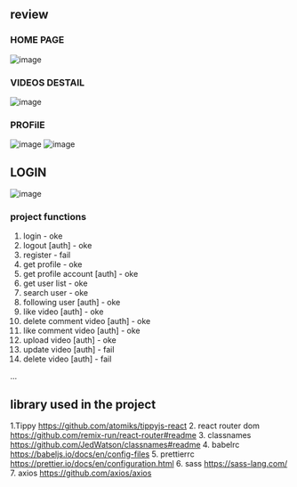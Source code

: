 
## review
### HOME PAGE
![image](https://github.com/0132E282/tiktok-ui/assets/93367209/396cb87c-da49-47f9-b42d-da458916708e)
### VIDEOS DESTAIL
![image](https://github.com/0132E282/tiktok-ui/assets/93367209/a92eacf0-19d0-4410-871a-85487b65f4f8)
### PROFilE
![image](https://github.com/0132E282/tiktok-ui/assets/93367209/0e8c84bb-e8e8-4b4f-8e3f-a9f69f4eb952)
![image](https://github.com/0132E282/tiktok-ui/assets/93367209/e988cb1f-5ca9-46c3-979c-00fca8a57446)
## LOGIN 
![image](https://github.com/0132E282/tiktok-ui/assets/93367209/e28a01db-567d-42aa-91ef-ab33f0215f90)

### project functions

1. login - oke
2. logout [auth] - oke
3. register - fail
4. get profile - oke
5. get profile account [auth] - oke
6. get user list - oke
7. search user - oke
9. following user [auth] - oke
10. like video [auth] - oke
11. delete comment video [auth] - oke
12. like comment video [auth] - oke
14. upload video [auth] - oke
15.  update video [auth] - fail
16. delete video [auth] - fail

...
## library used in the project
1.Tippy https://github.com/atomiks/tippyjs-react
2. react router dom  https://github.com/remix-run/react-router#readme
3. classnames https://github.com/JedWatson/classnames#readme
4. babelrc https://babeljs.io/docs/en/config-files 
5. prettierrc https://prettier.io/docs/en/configuration.html 
6. sass https://sass-lang.com/
7. axios https://github.com/axios/axios

